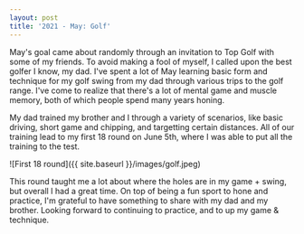 ```yaml
---
layout: post
title: '2021 - May: Golf'
---
```


May's goal came about randomly through an invitation to Top Golf with some of my friends. To avoid making a fool of myself, I called upon the best golfer I know, my dad. I've spent a lot of May learning basic form and technique for my golf swing from my dad through various trips to the golf range. I've come to realize that there's a lot of mental game and muscle memory, both of which people spend many years honing.

My dad trained my brother and I through a variety of scenarios, like basic driving, short game and chipping, and targetting certain distances. All of our training lead to my first 18 round on June 5th, where I was able to put all the training to the test.

![First 18 round]({{ site.baseurl }}/images/golf.jpeg)

This round taught me a lot about where the holes are in my game + swing, but overall I had a great time. On top of being a fun sport to hone and practice, I'm grateful to have something to share with my dad and my brother. Looking forward to continuing to practice, and to up my game & technique.
